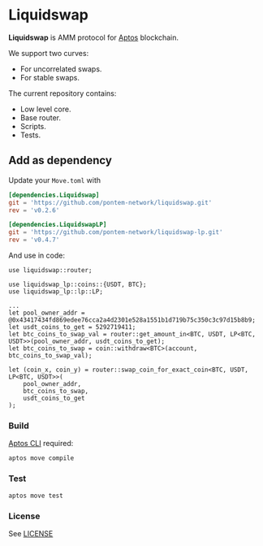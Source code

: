 # Liquidswap

**Liquidswap** is AMM protocol for [Aptos](https://www.aptos.com/) blockchain. 

We support two curves:

* For uncorrelated swaps.
* For stable swaps.

The current repository contains: 

* Low level core.
* Base router.
* Scripts.
* Tests.

## Add as dependency

Update your `Move.toml` with

```toml
[dependencies.Liquidswap]
git = 'https://github.com/pontem-network/liquidswap.git'
rev = 'v0.2.6'

[dependencies.LiquidswapLP]
git = 'https://github.com/pontem-network/liquidswap-lp.git'
rev = 'v0.4.7'
```

And use in code:

```move
use liquidswap::router;

use liquidswap_lp::coins::{USDT, BTC};
use liquidswap_lp::lp::LP;

...
let pool_owner_addr = @0x43417434fd869edee76cca2a4d2301e528a1551b1d719b75c350c3c97d15b8b9;
let usdt_coins_to_get = 5292719411;
let btc_coins_to_swap_val = router::get_amount_in<BTC, USDT, LP<BTC, USDT>>(pool_owner_addr, usdt_coins_to_get);
let btc_coins_to_swap = coin::withdraw<BTC>(account, btc_coins_to_swap_val);

let (coin_x, coin_y) = router::swap_coin_for_exact_coin<BTC, USDT, LP<BTC, USDT>>(
    pool_owner_addr,
    btc_coins_to_swap,
    usdt_coins_to_get
);
```


### Build

[Aptos CLI](https://github.com/aptos-labs/aptos-core/releases) required:

    aptos move compile

### Test

    aptos move test

### License

See [LICENSE](LICENSE)

